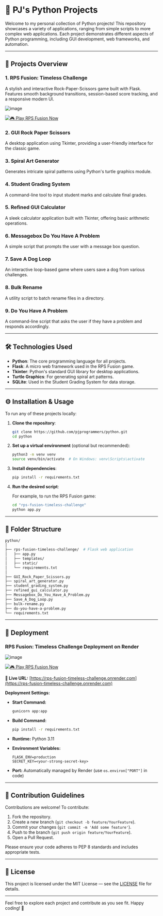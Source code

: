 # 🐍 PJ's Python Projects

Welcome to my personal collection of Python projects! This repository showcases a variety of applications, ranging from simple scripts to more complex web applications. Each project demonstrates different aspects of Python programming, including GUI development, web frameworks, and automation.

---

## 📂 Projects Overview

### 1. **RPS Fusion: Timeless Challenge**

A stylish and interactive Rock-Paper-Scissors game built with Flask. Features smooth background transitions, session-based score tracking, and a responsive modern UI.

![image](https://github.com/user-attachments/assets/22e5b48d-c428-4eaf-80dc-94de08d96d32)


[![🎮 Play RPS Fusion Now](https://img.shields.io/badge/🎮%20Play%20RPS%20Fusion%20Now-blueviolet?style=for-the-badge&logo=flask&logoColor=white)](https://rps-fusion-timeless-challenge.onrender.com)

### 2. **GUI Rock Paper Scissors**

A desktop application using Tkinter, providing a user-friendly interface for the classic game.

### 3. **Spiral Art Generator**

Generates intricate spiral patterns using Python's turtle graphics module.

### 4. **Student Grading System**

A command-line tool to input student marks and calculate final grades.

### 5. **Refined GUI Calculator**

A sleek calculator application built with Tkinter, offering basic arithmetic operations.

### 6. **Messagebox Do You Have A Problem**

A simple script that prompts the user with a message box question.

### 7. **Save A Dog Loop**

An interactive loop-based game where users save a dog from various challenges.

### 8. **Bulk Rename**

A utility script to batch rename files in a directory.

### 9. **Do You Have A Problem**

A command-line script that asks the user if they have a problem and responds accordingly.

---

## 🛠️ Technologies Used

- **Python**: The core programming language for all projects.
- **Flask**: A micro web framework used in the RPS Fusion game.
- **Tkinter**: Python's standard GUI library for desktop applications.
- **Turtle Graphics**: For generating spiral art patterns.
- **SQLite**: Used in the Student Grading System for data storage.

---

## ⚙️ Installation & Usage

To run any of these projects locally:

1. **Clone the repository**:

   ```bash
   git clone https://github.com/pjprogrammers/python.git
   cd python

2. **Set up a virtual environment** (optional but recommended):

   ```bash
   python3 -m venv venv
   source venv/bin/activate  # On Windows: venv\Scripts\activate
   ```

3. **Install dependencies**:

   ```bash
   pip install -r requirements.txt
   ```

4. **Run the desired script**:

   For example, to run the RPS Fusion game:

   ```bash
   cd "rps-fusion-timeless-challenge"
   python app.py
   ```

---

## 📁 Folder Structure

```bash
python/
│
├── rps-fusion-timeless-challenge/  # Flask web application
│   ├── app.py
│   ├── templates/
│   ├── static/
│   └── requirements.txt
│
├── GUI_Rock_Paper_Scissors.py
├── spiral_art_generator.py
├── student_grading_system.py
├── refined_gui_calculator.py
├── Messagebox_Do_You_Have_A_Problem.py
├── Save_A_Dog_Loop.py
├── bulk-rename.py
├── do-you-have-a-problem.py
└── requirements.txt
```

---

## 🚀 Deployment

### RPS Fusion: Timeless Challenge Deployment on Render

![image](https://github.com/user-attachments/assets/3df7b31e-9704-4360-865e-5ecdef5f8ba5)

[![🎮 Play RPS Fusion Now](https://img.shields.io/badge/🎮%20Play%20RPS%20Fusion%20Now-blueviolet?style=for-the-badge&logo=flask&logoColor=white)](https://rps-fusion-timeless-challenge.onrender.com)

**🔗 Live URL:** [https://rps-fusion-timeless-challenge.onrender.com](https://rps-fusion-timeless-challenge.onrender.com)

**Deployment Settings:**

* **Start Command:**

  ```bash
  gunicorn app:app
  ```

* **Build Command:**

  ```bash
  pip install -r requirements.txt
  ```

* **Runtime:** Python 3.11

* **Environment Variables:**

  ```
  FLASK_ENV=production
  SECRET_KEY=<your-strong-secret-key>
  ```

* **Port:** Automatically managed by Render (use `os.environ["PORT"]` in code)

---

## 🤝 Contribution Guidelines

Contributions are welcome! To contribute:

1. Fork the repository.
2. Create a new branch (`git checkout -b feature/YourFeature`).
3. Commit your changes (`git commit -m 'Add some feature'`).
4. Push to the branch (`git push origin feature/YourFeature`).
5. Open a Pull Request.

Please ensure your code adheres to PEP 8 standards and includes appropriate tests.

---

## 📄 License

This project is licensed under the MIT License — see the [LICENSE](LICENSE) file for details.

---

Feel free to explore each project and contribute as you see fit. Happy coding! 🚀

````
